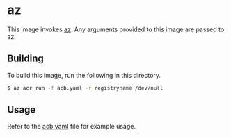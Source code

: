 # az

This image invokes [az](https://docs.microsoft.com/en-us/cli/azure/get-started-with-azure-cli?view=azure-cli-latest). Any arguments provided to this image are passed to az.

## Building

To build this image, run the following in this directory.

```sh
$ az acr run -f acb.yaml -r registryname /dev/null
```

## Usage

Refer to the [acb.yaml](./acb.yaml) file for example usage.